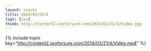 ```yaml
--- 
layout: sieutv
title: 2014/03/21/4
tags: [xxx]
thumb: http://content2.sexforsure.com/2014/03/21/4/Video.jpg
---
```

{% include tvpro key="http://content2.sexforsure.com/2014/03/21/4/Video.mp4" %} 
